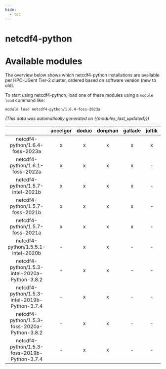 ```yaml
---
hide:
  - toc
---
```


netcdf4-python
==============

# Available modules


The overview below shows which netcdf4-python installations are available per HPC-UGent Tier-2 cluster, ordered based on software version (new to old).

To start using netcdf4-python, load one of these modules using a `module load` command like:

```shell
module load netcdf4-python/1.6.4-foss-2023a
```

*(This data was automatically generated on {{modules_last_updated}})*  

| |accelgor|doduo|donphan|gallade|joltik|shinx|skitty|
| :---: | :---: | :---: | :---: | :---: | :---: | :---: | :---: |
|netcdf4-python/1.6.4-foss-2023a|x|x|x|x|x|x|x|
|netcdf4-python/1.6.1-foss-2022a|x|x|x|x|-|-|-|
|netcdf4-python/1.5.7-intel-2021b|x|x|x|x|-|-|-|
|netcdf4-python/1.5.7-foss-2021b|x|x|x|x|-|-|-|
|netcdf4-python/1.5.7-foss-2021a|x|x|x|x|-|-|-|
|netcdf4-python/1.5.5.1-intel-2020b|-|x|x|-|-|-|-|
|netcdf4-python/1.5.3-intel-2020a-Python-3.8.2|-|x|x|-|-|-|-|
|netcdf4-python/1.5.3-intel-2019b-Python-3.7.4|-|x|x|-|-|-|-|
|netcdf4-python/1.5.3-foss-2020a-Python-3.8.2|-|x|x|-|-|-|-|
|netcdf4-python/1.5.3-foss-2019b-Python-3.7.4|-|x|x|-|-|-|-|
